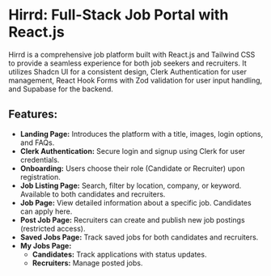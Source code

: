 # Hirrd: Full-Stack Job Portal with React.js

Hirrd is a comprehensive job platform built with React.js and Tailwind CSS to provide a seamless experience for both job seekers and recruiters. It utilizes Shadcn UI for a consistent design, Clerk Authentication for user management, React Hook Forms with Zod validation for user input handling, and Supabase for the backend.

## Features:

- **Landing Page:** Introduces the platform with a title, images, login options, and FAQs.
- **Clerk Authentication:** Secure login and signup using Clerk for user credentials.
- **Onboarding:** Users choose their role (Candidate or Recruiter) upon registration.
- **Job Listing Page:** Search, filter by location, company, or keyword. Available to both candidates and recruiters.
- **Job Page:** View detailed information about a specific job. Candidates can apply here.
- **Post Job Page:** Recruiters can create and publish new job postings (restricted access).
- **Saved Jobs Page:** Track saved jobs for both candidates and recruiters.
- **My Jobs Page:**
  - **Candidates:** Track applications with status updates.
  - **Recruiters:** Manage posted jobs.
